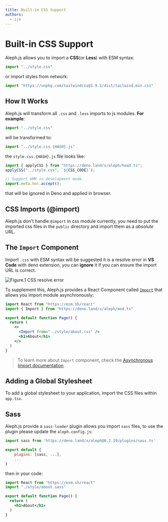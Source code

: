 ```yaml
---
title: Built-in CSS Support
authors:
  - ije
---
```


# Built-in CSS Support

Aleph.js allows you to import a **CSS**(or **Less**) with ESM syntax:

```javascript
import "../style.css"
```

or import styles from network:

```javascript
import "https://unpkg.com/tailwindcss@1.9.1/dist/tailwind.min.css"
```

## How It Works
Aleph.js will transform all `.css` and `.less` imports to js modules. **For example**:

```javascript
import "../style.css"
```

will be transformed to:

```javascript
import "../style.css.{HASH}.js"
```

the `style.css.{HASH}.js` file looks like:

```javascript
import { applyCSS } from "https://deno.land/x/aleph/head.ts";
applyCSS("../style.css", `${CSS_CODE}`);

// Support HMR in development mode.
import.meta.hot.accept();
```

that will be ignored in Deno and applied in browser.

## CSS Imports (@import)

Aleph.js don't handle `@import` in css module currently, you need to put the imported css files in the `public` directory and import them as a _absolute_ URL.

## The `Import` Component

Import `.css` with ESM syntax will be suggested it is a resolve error in **VS Code** with deno extension, you can **ignore** it if you can ensure the import URL is correct.

![Figure.1 CSS resolve error](/docs/figure-css-resolve-error.png)

To supplement this, Aleph.js provides a React Component called [`Import`](/docs/api-reference/mod.ts#import) that allows you import module asynchronously:

```jsx
import React from "https://esm.sh/react"
import { Import } from "https://deno.land/x/aleph/mod.ts"

export default function Page() {
  return (
    <>
      <Import from="../style/about.css" />
      <h1>About</h1>
    </>
  )
}
```

> To learn more about `Import` component, check the [Asynchronous Import documentation](/docs/advanced-features/asynchronous-import).

## Adding a Global Stylesheet

To add a global stylesheet to your application, import the CSS files within `app.tsx`.

## Sass

Aleph.js provide a `sass-loader` plugin allows you import `sass` files, to use the plugin please update the `aleph.config.js`:

```javascript
import sass from 'https://deno.land/x/aleph@0.2.19/plugins/sass.ts'

export default {
    plugins: [sass, ...],
    ...
}
```

then in your code:

```jsx
import React from "https://esm.sh/react"
import "./style/about.sass"

export default function Page() {
  return (
    <h1>About</h1>
  )
}
```

